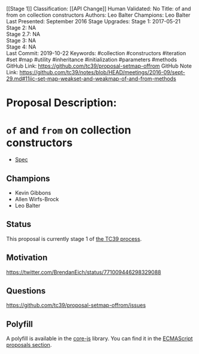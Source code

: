 [[Stage 1]]
Classification: [[API Change]]
Human Validated: No
Title: of and from on collection constructors
Authors: Leo Balter
Champions: Leo Balter
Last Presented: September 2016
Stage Upgrades: 
Stage 1: 2017-05-21  
Stage 2: NA  
Stage 2.7: NA  
Stage 3: NA  
Stage 4: NA  
Last Commit: 2019-10-22
Keywords: #collection #constructors #iteration #set #map #utility #inheritance #initialization #parameters #methods
GitHub Link: https://github.com/tc39/proposal-setmap-offrom
GitHub Note Link: https://github.com/tc39/notes/blob/HEAD/meetings/2016-09/sept-29.md#11iic-set-map-weakset-and-weakmap-of-and-from-methods

# Proposal Description:
# `of` and `from` on collection constructors


- [Spec](https://tc39.github.io/proposal-setmap-offrom/)


## Champions

- Kevin Gibbons
- Allen Wirfs-Brock
- Leo Balter


## Status

This proposal is currently stage 1 of [the TC39 process](https://github.com/tc39/ecma262/).


## Motivation

https://twitter.com/BrendanEich/status/771009446298329088


## Questions

https://github.com/tc39/proposal-setmap-offrom/issues

## Polyfill

A polyfill is available in the [core-js](https://github.com/zloirock/core-js) library. You can find it in the [ECMAScript proposals section](https://github.com/zloirock/core-js#of-and-from-methods-on-collection-constructors).
